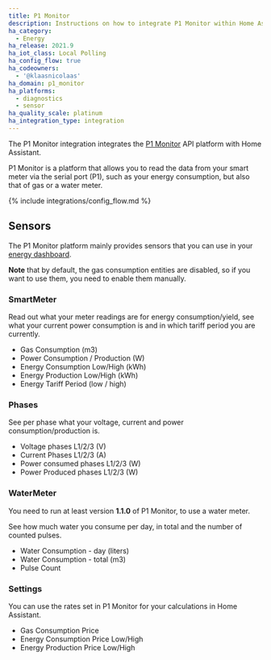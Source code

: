 ```yaml
---
title: P1 Monitor
description: Instructions on how to integrate P1 Monitor within Home Assistant.
ha_category:
  - Energy
ha_release: 2021.9
ha_iot_class: Local Polling
ha_config_flow: true
ha_codeowners:
  - '@klaasnicolaas'
ha_domain: p1_monitor
ha_platforms:
  - diagnostics
  - sensor
ha_quality_scale: platinum
ha_integration_type: integration
---
```


The P1 Monitor integration integrates the [P1 Monitor](https://www.ztatz.nl/p1-monitor/)
API platform with Home Assistant.

P1 Monitor is a platform that allows you to read the data from your smart meter via the serial port (P1), such as your energy consumption, but also that of gas or a water meter.

{% include integrations/config_flow.md %}

## Sensors

The P1 Monitor platform mainly provides sensors that you can use in your
[energy dashboard](/energy).

**Note** that by default, the gas consumption entities are disabled, so if you want to use them, you need to enable them manually.

### SmartMeter

Read out what your meter readings are for energy consumption/yield, see what your current power consumption is and in which tariff period you are currently.

- Gas Consumption (m3)
- Power Consumption / Production (W)
- Energy Consumption Low/High (kWh)
- Energy Production Low/High (kWh)
- Energy Tariff Period (low / high)

### Phases

See per phase what your voltage, current and power consumption/production is.

- Voltage phases L1/2/3 (V)
- Current Phases L1/2/3 (A)
- Power consumed phases L1/2/3 (W)
- Power Produced phases L1/2/3 (W)

### WaterMeter

<div class='note'>

You need to run at least version **1.1.0** of P1 Monitor, to use a water meter.

</div>

See how much water you consume per day, in total and the number of counted pulses.

- Water Consumption - day (liters)
- Water Consumption - total (m3)
- Pulse Count

### Settings

You can use the rates set in P1 Monitor for your calculations in Home Assistant.

- Gas Consumption Price
- Energy Consumption Price Low/High
- Energy Production Price Low/High
